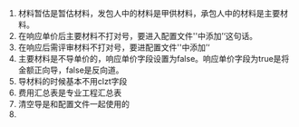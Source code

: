 1. 材料暂估是暂估材料，发包人中的材料是甲供材料，承包人中的材料是主要材料。
2. 在响应单价后主要材料不打对号，要进入配置文件'<commandOpt>'中添加’<Item Name="XyZycl" Value="1"/>‘这句话。
3. 在响应后需评审材料不打对号，要进配置文件'<commandOpt>'中添加’<Item Name="XyZbyqcl" Value="1"/>‘
4. 主要材料是不导单价的，响应单价字段设置为false。响应单价字段为true是将金额正向导，false是反向道。
5. 导材料的时候基本不用clzt字段
6. 费用汇总表是专业工程汇总表
7. 清空导是和配置文件一起使用的
8. 